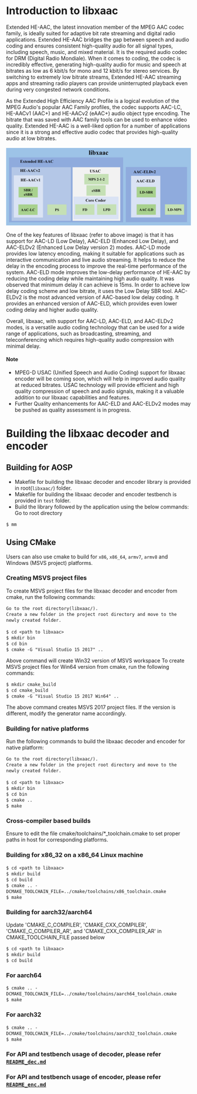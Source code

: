 # Introduction to libxaac

Extended HE-AAC, the latest innovation member of the MPEG AAC codec family, is ideally suited for adaptive bit rate streaming and digital radio applications. Extended HE-AAC bridges the gap between speech and audio coding and ensures consistent high-quality audio for all signal types, including speech, music, and mixed material. It is the required audio codec for DRM (Digital Radio Mondiale). When it comes to coding, the codec is incredibly effective, generating high-quality audio for music and speech at bitrates as low as 6 kbit/s for mono and 12 kbit/s for stereo services. By switching to extremely low bitrate streams, Extended HE-AAC streaming apps and streaming radio players can provide uninterrupted playback even during very congested network conditions.

As the Extended High Efficiency AAC Profile is a logical evolution of the MPEG Audio's popular AAC Family profiles, the codec supports AAC-LC, HE-AACv1 (AAC+) and HE-AACv2 (eAAC+) audio object type encoding. The bitrate that was saved with AAC family tools can be used to enhance video quality. Extended HE-AAC is a well-liked option for a number of applications since it is a strong and effective audio codec that provides high-quality audio at low bitrates.

![Architecture](docs/libxaac_block_diagram.jpg)

One of the key features of libxaac (refer to above image) is that it has support for AAC-LD (Low Delay), AAC-ELD (Enhanced Low Delay), and AAC-ELDv2 (Enhanced Low Delay version 2) modes. AAC-LD mode provides low latency encoding, making it suitable for applications such as interactive communication and live audio streaming. It helps to reduce the delay in the encoding process to improve the real-time performance of the system. AAC-ELD mode improves the low-delay performance of HE-AAC by reducing the coding delay while maintaining high audio quality. It was observed that minimum delay it can achieve is 15ms. In order to achieve low delay coding scheme and low bitrate, it uses the Low Delay SBR tool. AAC-ELDv2 is the most advanced version of AAC-based low delay coding. It provides an enhanced version of AAC-ELD, which provides even lower coding delay and higher audio quality.

Overall, libxaac, with support for AAC-LD, AAC-ELD, and AAC-ELDv2 modes, is a versatile audio coding technology that can be used for a wide range of applications, such as broadcasting, streaming, and teleconferencing which requires high-quality audio compression with minimal delay. 

#### Note
* MPEG-D USAC (Unified Speech and Audio Coding) support for libxaac encoder will be coming soon, which will help in improved audio quality at reduced bitrates. USAC technology will provide efficient and high quality compression of speech and audio signals, making it a valuable addition to our libxaac capabilities and features.
* Further Quality enhancements for AAC-ELD and AAC-ELDv2 modes may be pushed as quality assessment is in progress.

#  Building the libxaac decoder and encoder

## Building for AOSP
* Makefile for building the libxaac decoder and encoder library is provided in root(`libxaac/`) folder.
* Makefile for building the libxaac decoder and encoder testbench is provided in `test` folder.
* Build the library followed by the application using the below commands:
Go to root directory
```
$ mm
```

## Using CMake
Users can also use cmake to build for `x86`, `x86_64`, `armv7`, `armv8` and Windows (MSVS project) platforms.

### Creating MSVS project files
To create MSVS project files for the libxaac decoder and encoder from cmake, run the following commands:
```
Go to the root directory(libxaac/).
Create a new folder in the project root directory and move to the newly created folder.

$ cd <path to libxaac>
$ mkdir bin
$ cd bin
$ cmake -G "Visual Studio 15 2017" ..
```

Above command will create Win32 version of MSVS workspace 
To create MSVS project files for Win64 version from cmake, run the following commands:
```
$ mkdir cmake_build
$ cd cmake_build
$ cmake -G "Visual Studio 15 2017 Win64" ..
```
The above command creates MSVS 2017 project files. If the version is different, modify the generator name accordingly.

### Building for native platforms
Run the following commands to build the libxaac decoder and encoder for native platform:
```
Go to the root directory(libxaac/).
Create a new folder in the project root directory and move to the newly created folder.

$ cd <path to libxaac>
$ mkdir bin
$ cd bin
$ cmake ..
$ make
```

### Cross-compiler based builds
Ensure to edit the file cmake/toolchains/*_toolchain.cmake to set proper paths in host for corresponding platforms.

### Building for x86_32 on a x86_64 Linux machine
```
$ cd <path to libxaac>
$ mkdir build
$ cd build
$ cmake .. -DCMAKE_TOOLCHAIN_FILE=../cmake/toolchains/x86_toolchain.cmake
$ make
```

### Building for aarch32/aarch64
Update 'CMAKE_C_COMPILER', 'CMAKE_CXX_COMPILER', 'CMAKE_C_COMPILER_AR', and 'CMAKE_CXX_COMPILER_AR' in CMAKE_TOOLCHAIN_FILE passed below
```
$ cd <path to libxaac>
$ mkdir build
$ cd build
```

### For aarch64
```
$ cmake .. -DCMAKE_TOOLCHAIN_FILE=../cmake/toolchains/aarch64_toolchain.cmake
$ make
```

### For aarch32
```
$ cmake .. -DCMAKE_TOOLCHAIN_FILE=../cmake/toolchains/aarch32_toolchain.cmake
$ make
```

### For API and testbench usage of decoder, please refer [`README_dec.md`](README_dec.md)
### For API and testbench usage of encoder, please refer [`README_enc.md`](README_enc.md)
